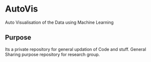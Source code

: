 # AutoVis
Auto Visualisation of the Data using Machine Learning

## Purpose
Its a private repository for general updation of Code and stuff. General Sharing purpose repository for research group.
